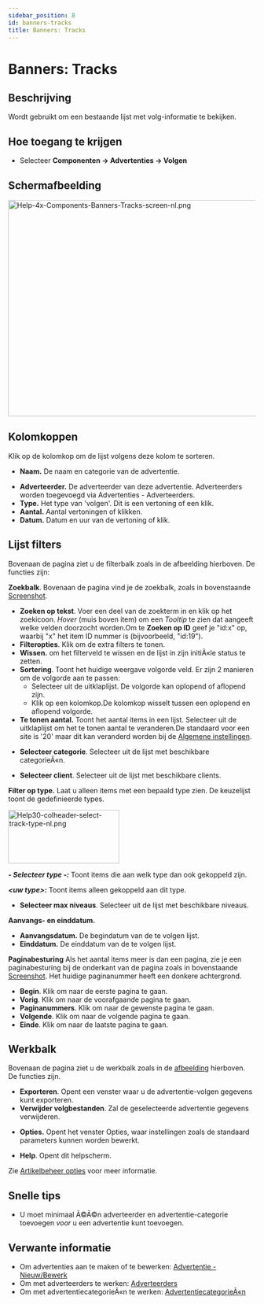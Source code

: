 ```yaml
---
sidebar_position: 8
id: banners-tracks
title: Banners: Tracks
---
```

# Banners: Tracks
## Beschrijving

Wordt gebruikt om een bestaande lijst met volg-informatie te bekijken.

## Hoe toegang te krijgen

- Selecteer **Componenten **→** Advertenties **→** Volgen**

## Schermafbeelding

<img
src="https://docs.joomla.org/images/thumb/b/bb/Help-4x-Components-Banners-Tracks-screen-nl.png/800px-Help-4x-Components-Banners-Tracks-screen-nl.png"
decoding="async"
srcset="https://docs.joomla.org/images/thumb/b/bb/Help-4x-Components-Banners-Tracks-screen-nl.png/1200px-Help-4x-Components-Banners-Tracks-screen-nl.png 1.5x, https://docs.joomla.org/images/b/bb/Help-4x-Components-Banners-Tracks-screen-nl.png 2x"
data-file-width="1272" data-file-height="700" width="800" height="440"
alt="Help-4x-Components-Banners-Tracks-screen-nl.png" />

## Kolomkoppen

Klik op de kolomkop om de lijst volgens deze kolom te sorteren.

- **Naam.** De naam en categorie van de advertentie.

<!-- -->

- **Adverteerder.** De adverteerder van deze advertentie. Adverteerders
  worden toegevoegd via Advertenties - Adverteerders.
- **Type.** Het type van 'volgen'. Dit is een vertoning of een klik.
- **Aantal.** Aantal vertoningen of klikken.
- **Datum.** Datum en uur van de vertoning of klik.

## Lijst filters

Bovenaan de pagina ziet u de filterbalk zoals in de afbeelding
hierboven. De functies zijn:

**Zoekbalk**. Bovenaan de pagina vind je de zoekbalk, zoals in
bovenstaande [Screenshot](#screenshot).

- **Zoeken op tekst**. Voer een deel van de zoekterm in en klik op het
  zoekicoon. *Hover* (muis boven item) om een *Tooltip* te zien dat
  aangeeft welke velden doorzocht worden.Om te **Zoeken op ID** geef je
  "id:x" op, waarbij "x" het item ID nummer is (bijvoorbeeld, "id:19").
- **Filteropties**. Klik om de extra filters te tonen.
- **Wissen.** om het filterveld te wissen en de lijst in zijn initiÃ«le
  status te zetten.
- **Sortering**. Toont het huidige weergave volgorde veld. Er zijn 2
  manieren om de volgorde aan te passen:
  - Selecteer uit de uitklaplijst. De volgorde kan oplopend of aflopend
    zijn.
  - Klik op een kolomkop.De kolomkop wisselt tussen een oplopend en
    aflopend volgorde.
- **Te tonen aantal.** Toont het aantal items in een lijst. Selecteer
  uit de uitklaplijst om het te tonen aantal te veranderen.De standaard
  voor een site is '20' maar dit kan veranderd worden bij de [Algemene
  instellingen](https://docs.joomla.org/Help4.x:Site_Global_Configuration/nl#defaultlistlimit "Help4.x:Site Global Configuration/nl").

<!-- -->

- **Selecteer categorie**. Selecteer uit de lijst met beschikbare
  categorieÃ«n.

<!-- -->

- **Selecteer client**. Selecteer uit de lijst met beschikbare clients.

  
**Filter op type.** Laat u alleen items met een bepaald type zien. De
keuzelijst toont de gedefinieerde types.

<img
src="https://docs.joomla.org/images/e/ef/Help30-colheader-select-track-type-nl.png"
decoding="async" data-file-width="226" data-file-height="109"
width="226" height="109"
alt="Help30-colheader-select-track-type-nl.png" />

***- Selecteer type -:*** Toont items die aan welk type dan ook
gekoppeld zijn.

***\<uw type\>:*** Toont items alleen gekoppeld aan dit type.

- **Selecteer max niveaus**. Selecteer uit de lijst met beschikbare
  niveaus.

**Aanvangs- en einddatum.**

- **Aanvangsdatum.** De begindatum van de te volgen lijst.
- **Einddatum.** De einddatum van de te volgen lijst.

**Paginabesturing** Als het aantal items meer is dan een pagina, zie je
een paginabesturing bij de onderkant van de pagina zoals in bovenstaande
[Screenshot](#screenshot). Het huidige paginanummer heeft een donkere
achtergrond.

- **Begin**. Klik om naar de eerste pagina te gaan.
- **Vorig**. Klik om naar de voorafgaande pagina te gaan.
- **Paginanummers**. Klik om naar de gewenste pagina te gaan.
- **Volgende**. Klik om naar de volgende pagina te gaan.
- **Einde**. Klik om naar de laatste pagina te gaan.

## Werkbalk

Bovenaan de pagina ziet u de werkbalk zoals in de
[afbeelding](#Schermafbeelding) hierboven. De functies zijn.

- **Exporteren**. Opent een venster waar u de advertentie-volgen
  gegevens kunt exporteren.
- **Verwijder volgbestanden**. Zal de geselecteerde advertentie gegevens
  verwijderen.

<!-- -->

- **Opties.** Opent het venster Opties, waar instellingen zoals de
  standaard parameters kunnen worden bewerkt.

<!-- -->

- **Help**. Opent dit helpscherm.

Zie [Artikelbeheer
opties](https://docs.joomla.org/Help4.x:Articles:_Options/nl "Help4.x:Articles: Options/nl")
voor meer informatie.

## Snelle tips

- U moet minimaal Ã©Ã©n adverteerder en advertentie-categorie toevoegen
  *voor* u een advertentie kunt toevoegen.

## Verwante informatie

- Om advertenties aan te maken of te bewerken: [Advertentie -
  Nieuw/Bewerk](https://docs.joomla.org/Help4.x:Banners:_Edit/nl "Help4.x:Banners: Edit/nl")
- Om met adverteerders te werken:
  [Adverteerders](https://docs.joomla.org/Help4.x:Banners:_Clients/nl "Help4.x:Banners: Clients/nl")
- Om met advertentiecategorieÃ«n te werken:
  [AdvertentiecategorieÃ«n](https://docs.joomla.org/Help4.x:Banners:_Categories/nl "Help4.x:Banners: Categories/nl")
